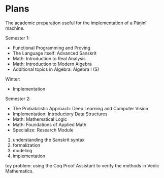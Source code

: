 # Plans

The academic preparation useful for the implementation of a Pāṇinī machine.

Semester 1:

* Functional Programming and Proving
* The Language itself: Advanced Sanskrit
* Math: Introduction to Real Analysis
* Math: Introduction to Modern Algebra
* Additional topics in Algebra: Algebra I \(S\)

Winter: 

* Implementation

Semester 2:

* The Probabilistic Approach: Deep Learning and Computer Vision
* Implementation: Introductory Data Structures
* Math: Mathematical Logic
* Math: Foundations of Applied Math
* Specialize: Research Module

1. understanding the Sanskrit syntax
2. formalization
3. modeling
4. implementation

toy problem: using the Coq Proof Assistant to verify the methods in Vedic Mathematics.





